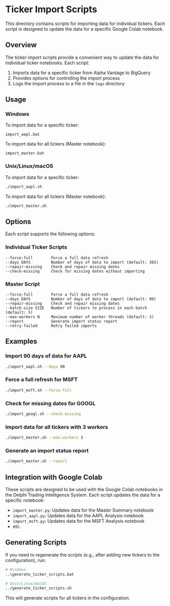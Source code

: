# Ticker Import Scripts

This directory contains scripts for importing data for individual tickers. Each script is designed to update the data for a specific Google Colab notebook.

## Overview

The ticker import scripts provide a convenient way to update the data for individual ticker notebooks. Each script:

1. Imports data for a specific ticker from Alpha Vantage to BigQuery
2. Provides options for controlling the import process
3. Logs the import process to a file in the `logs` directory

## Usage

### Windows

To import data for a specific ticker:

```batch
import_aapl.bat
```

To import data for all tickers (Master notebook):

```batch
import_master.bat
```

### Unix/Linux/macOS

To import data for a specific ticker:

```bash
./import_aapl.sh
```

To import data for all tickers (Master notebook):

```bash
./import_master.sh
```

## Options

Each script supports the following options:

### Individual Ticker Scripts

```
--force-full        Force a full data refresh
--days DAYS         Number of days of data to import (default: 365)
--repair-missing    Check and repair missing dates
--check-missing     Check for missing dates without importing
```

### Master Script

```
--force-full        Force a full data refresh
--days DAYS         Number of days of data to import (default: 90)
--repair-missing    Check and repair missing dates
--batch-size SIZE   Number of tickers to process in each batch (default: 5)
--max-workers N     Maximum number of worker threads (default: 3)
--report            Generate import status report
--retry-failed      Retry failed imports
```

## Examples

### Import 90 days of data for AAPL

```bash
./import_aapl.sh --days 90
```

### Force a full refresh for MSFT

```bash
./import_msft.sh --force-full
```

### Check for missing dates for GOOGL

```bash
./import_googl.sh --check-missing
```

### Import data for all tickers with 3 workers

```bash
./import_master.sh --max-workers 3
```

### Generate an import status report

```bash
./import_master.sh --report
```

## Integration with Google Colab

These scripts are designed to be used with the Google Colab notebooks in the Delphi Trading Intelligence System. Each script updates the data for a specific notebook:

- `import_master.py`: Updates data for the Master Summary notebook
- `import_aapl.py`: Updates data for the AAPL Analysis notebook
- `import_msft.py`: Updates data for the MSFT Analysis notebook
- etc.

## Generating Scripts

If you need to regenerate the scripts (e.g., after adding new tickers to the configuration), run:

```bash
# Windows
..\generate_ticker_scripts.bat

# Unix/Linux/macOS
../generate_ticker_scripts.sh
```

This will generate scripts for all tickers in the configuration.
